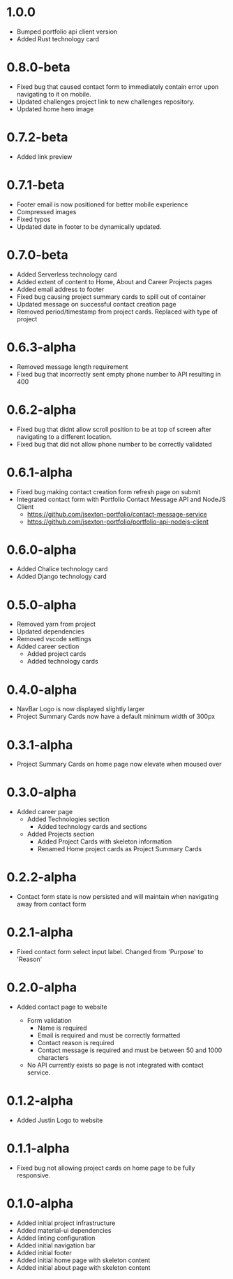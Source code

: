 # 1.0.0

- Bumped portfolio api client version
- Added Rust technology card

# 0.8.0-beta

- Fixed bug that caused contact form to immediately contain error upon navigating to it on mobile.
- Updated challenges project link to new challenges repository.
- Updated home hero image

# 0.7.2-beta

- Added link preview

# 0.7.1-beta

- Footer email is now positioned for better mobile experience
- Compressed images
- Fixed typos
- Updated date in footer to be dynamically updated.

# 0.7.0-beta

- Added Serverless technology card
- Added extent of content to Home, About and Career Projects pages
- Added email address to footer
- Fixed bug causing project summary cards to spill out of container
- Updated message on successful contact creation page
- Removed period/timestamp from project cards. Replaced with type of project

# 0.6.3-alpha

- Removed message length requirement
- Fixed bug that incorrectly sent empty phone number to API resulting in 400

# 0.6.2-alpha

- Fixed bug that didnt allow scroll position to be at top of screen after navigating to a different location.
- Fixed bug that did not allow phone number to be correctly validated

# 0.6.1-alpha

- Fixed bug making contact creation form refresh page on submit
- Integrated contact form with Portfolio Contact Message API and NodeJS Client
  - https://github.com/jsexton-portfolio/contact-message-service
  - https://github.com/jsexton-portfolio/portfolio-api-nodejs-client

# 0.6.0-alpha

- Added Chalice technology card
- Added Django technology card

# 0.5.0-alpha

- Removed yarn from project
- Updated dependencies
- Removed vscode settings
- Added career section
  - Added project cards
  - Added technology cards

# 0.4.0-alpha

- NavBar Logo is now displayed slightly larger
- Project Summary Cards now have a default minimum width of 300px

# 0.3.1-alpha

- Project Summary Cards on home page now elevate when moused over

# 0.3.0-alpha

- Added career page
  - Added Technologies section
    - Added technology cards and sections
  - Added Projects section
    - Added Project Cards with skeleton information
    - Renamed Home project cards as Project Summary Cards

# 0.2.2-alpha

- Contact form state is now persisted and will maintain when navigating away from contact form

# 0.2.1-alpha

- Fixed contact form select input label. Changed from 'Purpose' to 'Reason'

# 0.2.0-alpha

- Added contact page to website

  - Form validation
    - Name is required
    - Email is required and must be correctly formatted
    - Contact reason is required
    - Contact message is required and must be between 50 and 1000 characters
  - No API currently exists so page is not integrated with contact service.

# 0.1.2-alpha

- Added Justin Logo to website

# 0.1.1-alpha

- Fixed bug not allowing project cards on home page to be fully responsive.

# 0.1.0-alpha

- Added initial project infrastructure
- Added material-ui dependencies
- Added linting configuration
- Added initial navigation bar
- Added initial footer
- Added initial home page with skeleton content
- Added initial about page with skeleton content
